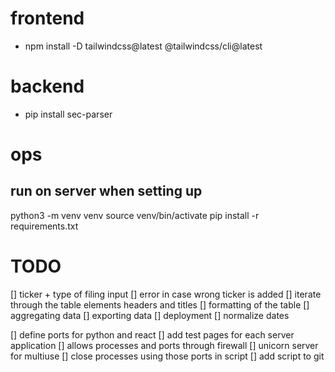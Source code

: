 # frontend 
- npm install -D tailwindcss@latest @tailwindcss/cli@latest

# backend
- pip install sec-parser 

# ops

## run on server when setting up 
python3 -m venv venv
source venv/bin/activate
pip install -r requirements.txt


# TODO 
[] ticker + type of filing input
[] error in case wrong ticker is added 
[] iterate through the table elements headers and titles 
[] formatting of the table
[] aggregating data 
[] exporting data 
[] deployment 
[] normalize dates 


[] define ports for python and react
[] add test pages for each server application 
[] allows processes and ports through firewall 
[] unicorn server for multiuse
[] close processes using those ports in script
[] add script to git








